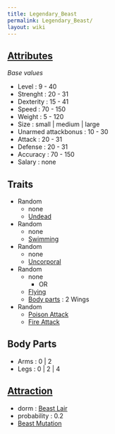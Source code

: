 ```yaml
---
title: Legendary_Beast
permalink: Legendary_Beast/
layout: wiki
---
```


[Attributes](Attributes "wikilink")
-------------------------------------

*Base values*

-   Level : 9 - 40
-   Strenght : 20 - 31
-   Dexterity : 15 - 41
-   Speed : 70 - 150
-   Weight : 5 - 120
-   Size : small | medium | large
-   Unarmed attackbonus : 10 - 30
-   Attack : 20 - 31
-   Defense : 20 - 31
-   Accuracy : 70 - 150
-   Salary : none

Traits
------

-   Random
    -   none
    -   [Undead](Undead "wikilink")
-   Random
    -   none
    -   [Swimming](Swimming "wikilink")
-   Random
    -   none
    -   [Uncorporal](Uncorporal "wikilink")
-   Random
    -   none
        -   OR
    -   [Flying](Flying "wikilink")
    -   [Body parts](Body_Parts "wikilink") : 2 Wings
-   Random
    -   [Poison Attack](Poison "wikilink")
    -   [Fire Attack](Fire "wikilink")

Body Parts
----------

-   Arms : 0 | 2
-   Legs : 0 | 2 | 4

[Attraction](Immigration "wikilink")
-------------------------------------

-   dorm : [Beast Lair](Beast_Lair "wikilink")
-   probability : 0.2
-   [Beast Mutation](Beast_Mutation "wikilink")

